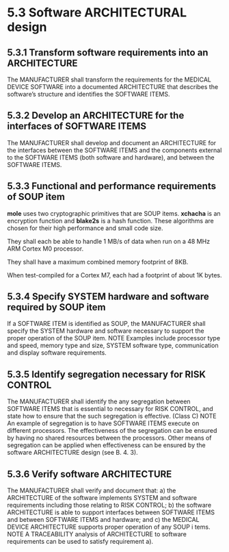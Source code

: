 # 5.3 Software ARCHITECTURAL design

## 5.3.1 Transform software requirements into an ARCHITECTURE

The MANUFACTURER shall transform the requirements for the MEDICAL DEVICE SOFTWARE into a
documented ARCHITECTURE that describes the software’s structure and identifies the SOFTWARE
ITEMS.

## 5.3.2 Develop an ARCHITECTURE for the interfaces of SOFTWARE ITEMS

The MANUFACTURER shall develop and document an ARCHITECTURE for the interfaces between
the SOFTWARE ITEMS and the components external to the SOFTWARE ITEMS (both software and
hardware), and between the SOFTWARE ITEMS.

## 5.3.3 Functional and performance requirements of SOUP item

**mole** uses two cryptographic primitives that are SOUP items.
**xchacha** is an encryption function and **blake2s** is a hash function.
These algorithms are chosen for their high performance and small code size.

They shall each be able to handle 1 MB/s of data when run on a 48 MHz ARM Cortex M0 processor.

They shall have a maximum combined memory footprint of 8KB.

When test-compiled for a Cortex M7, each had a footprint of about 1K bytes.

## 5.3.4 Specify SYSTEM hardware and software required by SOUP item

If a SOFTWARE ITEM is identified as SOUP, the MANUFACTURER shall specify the SYSTEM hardware
and software necessary to support the proper operation of the SOUP item.
NOTE Examples include processor type and speed, memory type and size, SYSTEM software type, communication
and display software requirements.

## 5.3.5 Identify segregation necessary for RISK CONTROL

The MANUFACTURER shall identify the any segregation between SOFTWARE ITEMS that is
essential to necessary for RISK CONTROL, and state how to ensure that the such segregation is
effective. (Class C)
NOTE An example of segregation is to have SOFTWARE ITEMS execute on different processors. The effectiveness
of the segregation can be ensured by having no shared resources between the processors. Other means of
segregation can be applied when effectiveness can be ensured by the software ARCHITECTURE design (see B. 4. 3).

## 5.3.6 Verify software ARCHITECTURE

The MANUFACTURER shall verify and document that:
a) the ARCHITECTURE of the software implements SYSTEM and software requirements including
those relating to RISK CONTROL;
b) the software ARCHITECTURE is able to support interfaces between SOFTWARE ITEMS and
between SOFTWARE ITEMS and hardware; and
c) the MEDICAL DEVICE ARCHITECTURE supports proper operation of any SOUP i tems.
NOTE A TRACEABILITY analysis of ARCHITECTURE to software requirements can be used to satisfy requirement a).
